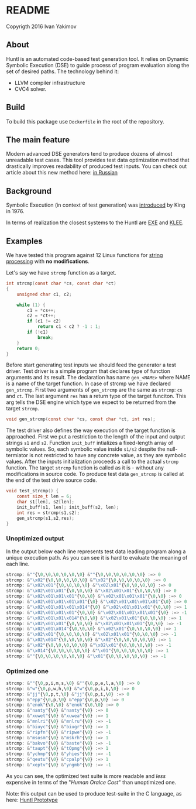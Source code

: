 # README #
Copyrigth 2016 Ivan Yakimov

## About ##
Huntl is an automated code-based test generation tool.
It relies on Dynamic Symbolic Execution (DSE) to guide process of program evaluation along the set of desired paths. 
The technology behind it:
* LLVM compiler infrastructure
* CVC4 solver.

## Build

To build this package use `Dockerfile` in the root of the repository.

## The main feature

Modern advanced DSE generators tend to produce dozens of almost unreadable test cases. This tool provides test data optimization method that drastically improves readability of produced test inputs. You can check out article about this new method here: [in Russian](http://www.ispras.ru/proceedings/isp_28_2016_5/isp_28_2016_5_227/)

## Background
Symbolic Execution (in context of test generation) was [introduced](https://academic.microsoft.com/#/detail/2101512909) by King in 1976.

In terms of realization the closest systems to the Huntl are [EXE](https://academic.microsoft.com/#/detail/31771106) and [KLEE](https://klee.github.io/).

## Examples
We have tested this program against 12 Linux functions for [string processing](https://github.com/torvalds/linux/blob/master/lib/string.c) with **no modifications**. 

Let's say we have `strcmp` function as a target.
``` C
int strcmp(const char *cs, const char *ct)
{
	unsigned char c1, c2;

	while (1) {
		c1 = *cs++;
		c2 = *ct++;
		if (c1 != c2)
			return c1 < c2 ? -1 : 1;
		if (!c1)
			break;
	}
	return 0;
}
```

Before start generating test inputs we should feed the generator a test driver.
Test driver is a simple program that declares type of function arguments and its result.
The declaration has name `gen_<NAME>` where NAME is a name of the target function.
In case of strcmp we have declared `gen_strcmp`. 
First two arguments of `gen_strcmp` are the same as `strcmp`: `cs` and `ct`.
The last argument `res` has a return type of the target funciton.
This arg tells the DSE engine which type we expect to be returned from the target `strcmp`.

``` C
void gen_strcmp(const char *cs, const char *ct, int res);
```

The test driver also defines the way execution of the target function is approached.
First we put a restriction to the length of the input and output strings `s1` and `s2`.
Function `init_buff` intializes a fixed-length array of symbolic values.
So, each symbolic value inside `s1/s2` despite the null-termiator is not restricted to have any concrete value,
as they are symbolic values.
After the inputs initialization proceeds a call to the actual `strcmp` function.
The target `strcmp` function is called as it is - without any modifications in source code.
To produce test data `gen_strcmp` is called at the end of the test drive source code.

``` C
void test_strcmp() {
	const size_t len = 6;
	char s1[len], s2[len];
	init_buff(s1, len); init_buff(s2, len);
	int res = strcmp(s1,s2);
	gen_strcmp(s1,s2,res);
}
```

### Unoptimized output

In the output below each line represents test data leading program along a unique execution path.
As you can see it is hard to evaluate the meaning of each line.

``` Haskell
strcmp: &""{\0,\0,\0,\0,\0,\0} &""{\0,\0,\0,\0,\0,\0} :=> 0
strcmp: &"\x02"{\0,\0,\0,\0,\0} &"\x02"{\0,\0,\0,\0,\0} :=> 0
strcmp: &"\x02\x01"{\0,\0,\0,\0} &"\x02\x01"{\0,\0,\0,\0} :=> 0
strcmp: &"\x02\x01\x01"{\0,\0,\0} &"\x02\x01\x01"{\0,\0,\0} :=> 0
strcmp: &"\x02\x01\x01\x01"{\0,\0} &"\x02\x01\x01\x01"{\0,\0} :=> 0
strcmp: &"\x02\x01\x01\x01\x01"{\0} &"\x02\x01\x01\x01\x01"{\0} :=> 0
strcmp: &"\x02\x01\x01\x01\x014"{\0} &"\x02\x01\x01\x01"{\0,\0} :=> 1
strcmp: &"\x02\x01\x01\x01"{\0,\0} &"\x02\x01\x01\x01\x01"{\0} :=> -1
strcmp: &"\x02\x01\x01\x014"{\0,\0} &"\x02\x01\x01"{\0,\0,\0} :=> 1
strcmp: &"\x02\x01\x01"{\0,\0,\0} &"\x02\x01\x01\x01"{\0,\0} :=> -1
strcmp: &"\x02\x01\x014"{\0,\0,\0} &"\x02\x01"{\0,\0,\0,\0} :=> 1
strcmp: &"\x02\x01"{\0,\0,\0,\0} &"\x02\x01\x01"{\0,\0,\0} :=> -1
strcmp: &"\x02\x014"{\0,\0,\0,\0} &"\x02"{\0,\0,\0,\0,\0} :=> 1
strcmp: &"\x02"{\0,\0,\0,\0,\0} &"\x02\x01"{\0,\0,\0,\0} :=> -1
strcmp: &"\x014"{\0,\0,\0,\0,\0} &"\x01"{\0,\0,\0,\0,\0} :=> 1
strcmp: &""{\0,\0,\0,\0,\0,\0} &"\x01"{\0,\0,\0,\0,\0} :=> -1
```

### Optimized one

``` Haskell
strcmp: &""{\0,p,i,m,s,\0} &""{\0,p,e,l,a,\0} :=> 0
strcmp: &"w"{\0,p,w,h,\0} &"w"{\0,p,i,b,\0} :=> 0
strcmp: &"jj"{\0,p,t,\0} &"jj"{\0,p,i,\0} :=> 0
strcmp: &"epp"{\0,p,\0} &"epp"{\0,p,\0} :=> 0
strcmp: &"enok"{\0,\0} &"enok"{\0,\0} :=> 0
strcmp: &"nanty"{\0} &"nanty"{\0} :=> 0
strcmp: &"xuwet"{\0} &"xuwea"{\0} :=> 1
strcmp: &"mnlri"{\0} &"mnlru"{\0} :=> -1
strcmp: &"biuyc"{\0} &"biugr"{\0} :=> 1
strcmp: &"ripfn"{\0} &"ripwe"{\0} :=> -1
strcmp: &"msosm"{\0} &"mskrh"{\0} :=> 1
strcmp: &"bakvo"{\0} &"baste"{\0} :=> -1
strcmp: &"taupt"{\0} &"tOpmg"{\0} :=> 1
strcmp: &"ychmp"{\0} &"yhies"{\0} :=> -1
strcmp: &"qeutu"{\0} &"cpalp"{\0} :=> 1
strcmp: &"xeptv"{\0} &"yngmb"{\0} :=> -1
```
As you can see, the optimized test suite is more readable and *less* expensive in terms of the "*Human Oralce Cost*" than unoptimized one.

Note: this output can be used to produce test-suite in the C language, as here: [Huntl Prototype](https://github.com/IvanYakimov/huntl-prototype)
